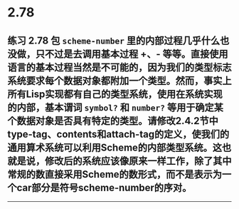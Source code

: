 # 2.78

## 练习 2.78 包 `scheme-number` 里的内部过程几乎什么也没做，只不过是去调用基本过程 +、- 等等。直接使用语言的基本过程当然是不可能的，因为我们的类型标志系统要求每个数据对象都附加一个类型。然而，事实上所有Lisp实现都有自己的类型系统，使用在系统实现的内部，基本谓词 `symbol?` 和 `number?` 等用于确定某个数据对象是否具有特定的类型。请修改2.4.2节中type-tag、contents和attach-tag的定义，使我们的通用算术系统可以利用Scheme的内部类型系统。这也就是说，修改后的系统应该像原来一样工作，除了其中常规的数直接采用Scheme的数形式，而不是表示为一个car部分是符号scheme-number的序对。

---